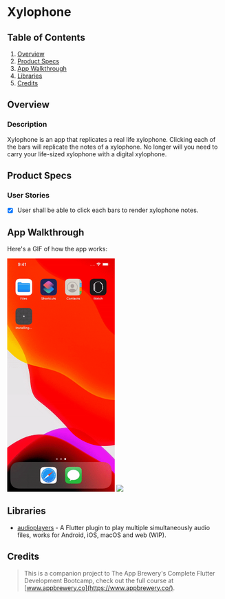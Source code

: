 # Xylophone

## Table of Contents
1. [Overview](#Overview)
2. [Product Specs](#Product-Specs)
3. [App Walkthrough](#App-Walkthrough)
4. [Libraries](#Libraries)
5. [Credits](#Credits)

## Overview
### Description

Xylophone is an app that replicates a real life xylophone. Clicking each of the bars will replicate the notes of a xylophone. No longer will you need to carry your life-sized xylophone with a digital xylophone.

## Product Specs
### User Stories

- [x] User shall be able to click each bars to render xylophone notes.

## App Walkthrough

Here's a GIF of how the app works:

<img src="https://github.com/py415/app-resources/blob/master/flutter/ios/flutter-ios-xylophone.gif" width=250>

<img src="https://github.com/py415/app-resources/blob/master/flutter/android/flutter-android-xylophone.gif" width=250>

## Libraries

- [audioplayers](https://github.com/luanpotter/audioplayers) - A Flutter plugin to play multiple simultaneously audio files, works for Android, iOS, macOS and web (WIP).

## Credits

>This is a companion project to The App Brewery's Complete Flutter Development Bootcamp, check out the full course at [www.appbrewery.co](https://www.appbrewery.co/).
